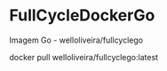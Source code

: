 # FullCycleDockerGo

Imagem Go - welloliveira/fullcyclego

docker pull welloliveira/fullcyclego:latest
